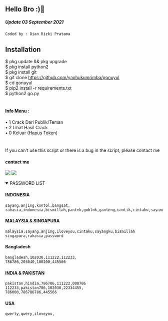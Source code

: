 ## Hello Bro :)👋
##### Update 03 September 2021
````
Coded by : Dian Rizki Pratama
````
## Installation
$ pkg update && pkg upgrade <br>
$ pkg install python2 <br>
$ pkg install git <br>
$ git clone https://github.com/yanhukumrimba/gonuyul <br>
$ cd gonuyul <br>
$ pip2 install -r requirements.txt<br>
$ python2 go.py<br>
#
#### Info Menu :<br>
• 1 Crack Dari Publik/Teman <br>
• 2 Lihat Hasil Crack<br>
• 0 Keluar (Hapus Token)<br>


#
If you can't use this script or there is a bug in the script, please contact me
#### contact me
[![](https://img.shields.io/badge/Facebook-blue?logo=Facebook&logoColor=blue&labelColor=white)](https://www.facebook.com/100055913630645)
[![](https://img.shields.io/badge/Whatsapp-CHAT-red?logo=Whatsapp&logoColor=Brightgreen&labelColor=white)](https://wa.me/6285729271984?text=Asalamualaikum+bang)

<details open> 
<summary> PASSWORD LIST </summary>

#### INDONESIA
````
sayang,anjing,kontol,bangsat,
rahasia,indonesia,bismillah,pantek,goblok,ganteng,cantik,cintaku,sayangku
````
#### MALAYSIA & SINGAPURA
````
malaysia,sayang,anjing,iloveyou,cintaku,sayangku,bismillah
singapura,rahasia,password
````
#### Bangladesh
````
bangladesh,102030,111222,112233,
786786,203040,100200,445566
````
#### INDIA & PAKISTAN
````
pakistan,hindia,786786,111222,000786
112233,pakistan786,102030,22334455,
786000,786786786,445566
````
#### USA
````
qwerty,qwery,iloveyou,
````
#
